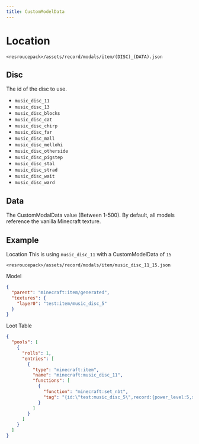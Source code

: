```yaml
---
title: CustomModelData
---
```


# Location

```
<resroucepack>/assets/record/modals/item/(DISC)_(DATA).json
```

## Disc

The id of the disc to use.

- `music_disc_11`
- `music_disc_13`
- `music_disc_blocks`
- `music_disc_cat`
- `music_disc_chirp`
- `music_disc_far`
- `music_disc_mall`
- `music_disc_mellohi`
- `music_disc_otherside`
- `music_disc_pigstep`
- `music_disc_stal`
- `music_disc_strad`
- `music_disc_wait`
- `music_disc_ward`

## Data

The CustomModalData value (Between 1-500). By default, all models reference the vanilla Minecraft texture.

## Example

Location This is using `music_disc_11` with a CustomModelData of `15`

```
<resroucepack>/assets/record/modals/item/music_disc_11_15.json
```

Model

```json
{
  "parent": "minecraft:item/generated",
  "textures": {
    "layer0": "test:item/music_disc_5"
  }
}
```

Loot Table

```json
{
  "pools": [
    {
      "rolls": 1,
      "entries": [
        {
          "type": "minecraft:item",
          "name": "minecraft:music_disc_11",
          "functions": [
            {
              "function": "minecraft:set_nbt",
              "tag": "{id:\"test:music_disc_5\",record:{power_level:5,sound:\"example:music_disc.5\"},HideFlags:32,CustomModelData:15,display:{Name:'{\"translate\":\"item.example.music_disc_5\",\"italic\": false}',Lore:['{\"translate\":\"item.example.music_disc_5.desc\",\"color\":\"gray\",\"italic\": false}']}}"
            }
          ]
        }
      ]
    }
  ]
}
```
